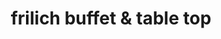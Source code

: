 ---
title: "frilich buffet & table top"
url: /solms/frilich-buffet-und-table-top/
shop: Partyzubehör
---